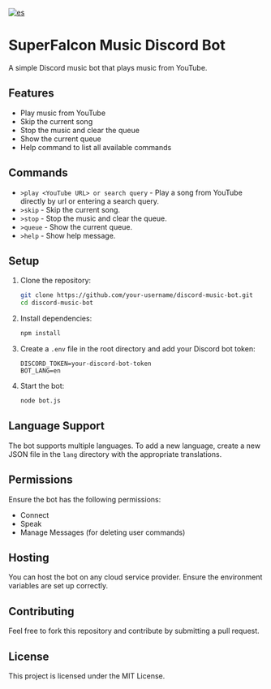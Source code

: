 [![es](https://img.shields.io/badge/lang-es-blue.svg)](https://github.com/cramer28/MusicaFalconBot/blob/master/README.es.md)

# SuperFalcon Music Discord Bot

A simple Discord music bot that plays music from YouTube.

## Features
- Play music from YouTube
- Skip the current song
- Stop the music and clear the queue
- Show the current queue
- Help command to list all available commands

## Commands
- `>play <YouTube URL> or search query` - Play a song from YouTube directly by url or entering a search query.
- `>skip` - Skip the current song.
- `>stop` - Stop the music and clear the queue.
- `>queue` - Show the current queue.
- `>help` - Show help message.

## Setup

1. Clone the repository:
    ```sh
    git clone https://github.com/your-username/discord-music-bot.git
    cd discord-music-bot
    ```

2. Install dependencies:
    ```sh
    npm install
    ```

3. Create a `.env` file in the root directory and add your Discord bot token:
    ```env
    DISCORD_TOKEN=your-discord-bot-token
    BOT_LANG=en
    ```

4. Start the bot:
    ```sh
    node bot.js
    ```

## Language Support

The bot supports multiple languages. To add a new language, create a new JSON file in the `lang` directory with the appropriate translations.

## Permissions

Ensure the bot has the following permissions:
- Connect
- Speak
- Manage Messages (for deleting user commands)

## Hosting

You can host the bot on any cloud service provider. Ensure the environment variables are set up correctly.

## Contributing

Feel free to fork this repository and contribute by submitting a pull request.

## License

This project is licensed under the MIT License.
